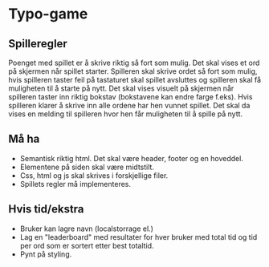 # Typo-game

## Spilleregler
Poenget med spillet er å skrive riktig så fort som mulig. Det skal vises et ord på skjermen når spillet starter. Spilleren skal skrive ordet så fort som mulig, hvis spilleren taster feil på tastaturet skal spillet avsluttes og spilleren skal få muligheten til å starte på nytt. Det skal vises visuelt på skjermen når spilleren taster inn riktig bokstav (bokstavene kan endre farge f.eks). Hvis spilleren klarer å skrive inn alle ordene har hen vunnet spillet. Det skal da vises en melding til spilleren hvor hen får muligheten til å spille på nytt.  

## Må ha
- Semantisk riktig html. Det skal være header, footer og en hoveddel.
- Elementene på siden skal være midtstilt.
- Css, html og js skal skrives i forskjellige filer.
- Spillets regler må implementeres.

## Hvis tid/ekstra
- Bruker kan lagre navn (localstorrage el.)
- Lag en "leaderboard" med resultater for hver bruker med total tid og tid per ord som er sortert etter best totaltid.
- Pynt på styling.

